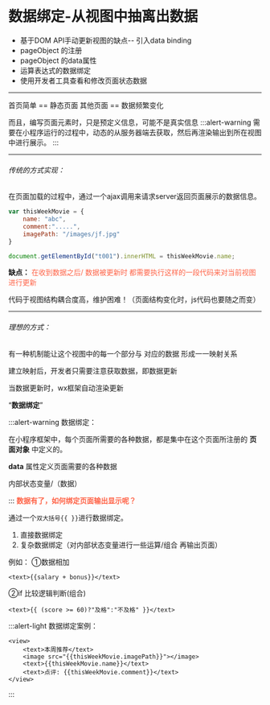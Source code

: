 # 数据绑定-从视图中抽离出数据
* 基于DOM API手动更新视图的缺点-- 引入data binding
* pageObject 的注册
* pageObject 的data属性
* 运算表达式的数据绑定
* 使用开发者工具查看和修改页面状态数据

***
首页简单 == 静态页面
其他页面 == 数据频繁变化

而且，编写页面元素时，只是预定义信息，可能不是真实信息
:::alert-warning
需要在小程序运行的过程中，动态的从服务器端去获取，然后再渲染输出到所在视图中进行展示。
:::

***
###### 传统的方式实现：
在页面加载的过程中，通过一个ajax调用来请求server返回页面展示的数据信息。
```js
var thisWeekMovie = {
	name: "abc",
	comment:".....",
	imagePath: "/images/jf.jpg"
}

document.getElementById("t001").innerHTML = thisWeekMovie.name;
```
**缺点：**
<font color=tomato>在收到数据之后/ 数据被更新时
都需要执行这样的一段代码来对当前视图进行更新</font>

代码于视图结构耦合度高，维护困难！（页面结构变化时，js代码也要随之而变）

***
###### 理想的方式：
有一种机制能让这个视图中的每一个部分与 对应的数据 形成一一映射关系

建立映射后，开发者只需要注意获取数据，即数据更新

当数据更新时，wx框架自动渲染更新

“**数据绑定**”

:::alert-warning
数据绑定：

在小程序框架中，每个页面所需要的各种数据，都是集中在这个页面所注册的 **页面对象** 中定义的。


**data** 属性定义页面需要的各种数据

内部状态变量/（数据）

:::
<font color=tomato>**数据有了，如何绑定页面输出显示呢？**</font>

通过一个`双大括号{{ }}`进行数据绑定。

1. 直接数据绑定
2. 复杂数据绑定（对内部状态变量进行一些运算/组合  再输出页面）

例如：
①数据相加
```wxml
<text>{{salary + bonus}}</text>
```
②if 比较逻辑判断(组合)
```wxml
<text>{{ (score >= 60)?"及格":"不及格" }}</text>
```


:::alert-light
数据绑定案例：
```wxml
<view>
	<text>本周推荐</text>
	<image src="{{thisWeekMovie.imagePath}}"></image>
	<text>{{thisWeekMovie.name}}</text>
	<text>点评: {{thisWeekMovie.comment}}</text>
</view>

```

:::





